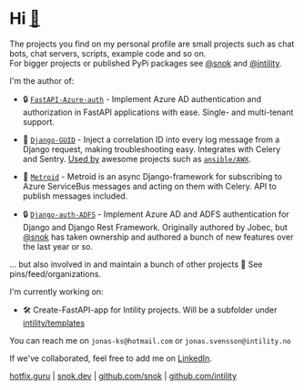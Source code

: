 # Hi [🐍](https://snok.dev)
The projects you find on my personal profile are small projects such as chat bots, chat servers, scripts, example code and so on.  
For bigger projects or published PyPi packages see [@snok](https://github.com/snok) and [@intility](https://github.com/intility).

I'm the author of:

* 🔒 [`FastAPI-Azure-auth`](https://github.com/intility/fastapi-azure-auth) - Implement Azure AD authentication and authorization in FastAPI applications with ease. Single- and multi-tenant support.

* 📝 [`Django-GUID`](https://github.com/snok/django-guid) - Inject a correlation ID into every log message from a Django request, making troubleshooting easy. Integrates with Celery and Sentry. [Used by](https://github.com/snok/django-guid/network/dependents?package_id=UGFja2FnZS03NjU4NDA3NzQ%3D) awesome projects such as [`ansible/AWX`](https://github.com/ansible/awx). 

* 🚂 [`Metroid`](https://github.com/intility/metroid) - Metroid is an async Django-framework for subscribing to Azure ServiceBus messages and acting on them with Celery. API to publish messages included. 

* 🔒 [`Django-auth-ADFS`](https://github.com/snok/django-auth-adfs) - Implement Azure AD and ADFS authentication for Django and Django Rest Framework. Originally authored by Jobec, but [@snok](https://github.com/snok) has taken ownership and authored a bunch of new features over the last year or so.

... but also involved in and maintain a bunch of other projects 🚀 See pins/feed/organizations. 

I'm currently working on:
* 🛠️ Create-FastAPI-app for Intility projects. Will be a subfolder under [intility/templates](https://github.com/intility/templates)

You can reach me on `jonas-ks@hotmail.com` or `jonas.svensson@intility.no`

If we've collaborated, feel free to add me on [LinkedIn](https://linkedin.com/in/jonasks).


[hotfix.guru](https://hotfix.guru) | [snok.dev](https://snok.dev) | [github.com/snok](https://github.com/snok) | [github.com/intility](https://github.com/intility)
